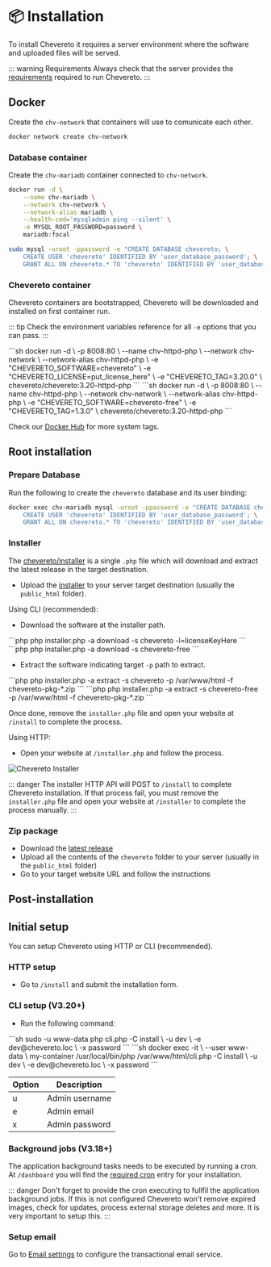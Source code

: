 # 📦 Installation

To install Chevereto it requires a server environment where the software and uploaded files will be served.

::: warning Requirements
Always check that the server provides the [requirements](../setup/system/requirements.md) required to run Chevereto.
:::

## Docker

Create the `chv-network` that containers will use to comunicate each other.

```sh
docker network create chv-network
```

### Database container

Create the `chv-mariadb` container connected to `chv-network`.

```sh
docker run -d \
    --name chv-mariadb \
    --network chv-network \
    --network-alias mariadb \
    --health-cmd='mysqladmin ping --silent' \
    -e MYSQL_ROOT_PASSWORD=password \
    mariadb:focal
```

```sh
sudo mysql -uroot -ppassword -e "CREATE DATABASE chevereto; \
    CREATE USER 'chevereto' IDENTIFIED BY 'user_database_password'; \
    GRANT ALL ON chevereto.* TO 'chevereto' IDENTIFIED BY 'user_database_password';"
```

### Chevereto container

Chevereto containers are bootstrapped, Chevereto will be downloaded and installed on first container run.

::: tip
Check the environment variables reference for all `-e` options that you can pass.
:::

<code-group>
<code-block title="Paid">
```sh
docker run -d \
    -p 8008:80 \
    --name chv-httpd-php \
    --network chv-network \
    --network-alias chv-httpd-php \
    -e "CHEVERETO_SOFTWARE=chevereto" \
    -e "CHEVERETO_LICENSE=put_license_here" \
    -e "CHEVERETO_TAG=3.20.0" \
    chevereto/chevereto:3.20-httpd-php
```
</code-block>

<code-block title="Free">
```sh
docker run -d \
    -p 8008:80 \
    --name chv-httpd-php \
    --network chv-network \
    --network-alias chv-httpd-php \
    -e "CHEVERETO_SOFTWARE=chevereto-free" \
    -e "CHEVERETO_TAG=1.3.0" \
    chevereto/chevereto:3.20-httpd-php
```
</code-block>
</code-group>

Check our [Docker Hub](https://hub.docker.com/r/chevereto/chevereto/tags?page=1&ordering=last_updated) for more system tags.

## Root installation

### Prepare Database

Run the following to create the `chevereto` database and its user binding:

```sh
docker exec chv-mariadb mysql -uroot -ppassword -e "CREATE DATABASE chevereto; \
    CREATE USER 'chevereto' IDENTIFIED BY 'user_database_password'; \
    GRANT ALL ON chevereto.* TO 'chevereto' IDENTIFIED BY 'user_database_password';"
```

### Installer

The [chevereto/installer](https://github.com/chevereto/installer) is a single `.php` file which will download and extract the latest release in the target destination.

* Upload the [installer](https://chevereto.com/download/file/installer) to your server target destination (usually the `public_html` folder).

Using CLI (recommended):

* Download the software at the installer path.

<code-group>
<code-block title="Paid">
```php
php installer.php -a download -s chevereto -l=licenseKeyHere
```
</code-block>

<code-block title="Free">
```php
php installer.php -a download -s chevereto-free
```
</code-block>
</code-group>

* Extract the software indicating target `-p` path to extract.

<code-group>
<code-block title="Paid">
```php
php installer.php -a extract -s chevereto -p /var/www/html -f chevereto-pkg-*.zip
```
</code-block>

<code-block title="Free">
```php
php installer.php -a extract -s chevereto-free -p /var/www/html -f chevereto-pkg-*.zip
```
</code-block>
</code-group>

Once done, remove the `installer.php` file and open your website at `/install` to complete the process.

Using HTTP:

* Open your website at `/installer.php` and follow the process.

![Chevereto Installer](https://camo.githubusercontent.com/1c1a868703419338eb6b01802270171b4bbb134d/68747470733a2f2f63686576657265746f2e636f6d2f7372632f696d672f696e7374616c6c65722f73637265656e2d76322e706e673f3230313930363233)

::: danger
The installer HTTP API will POST to `/install` to complete Chevereto installation. If that process fail, you must remove the `installer.php` file and open your website at `/installer` to complete the process manually.
:::

### Zip package

* Download the [latest release](https://chevereto.com/panel/downloads)
* Upload all the contents of the `chevereto` folder to your server (usually in the `public_html` folder)
* Go to your target website URL and follow the instructions

## Post-installation

## Initial setup

You can setup Chevereto using HTTP or CLI (recommended).

### HTTP setup

* Go to `/install` and submit the installation form.

### CLI setup (V3.20+)

* Run the following command:

<code-group>
<code-block title="Shell">
```sh
sudo -u www-data php cli.php -C install \
    -u dev \
    -e dev@chevereto.loc \
    -x password
```
</code-block>

<code-block title="Docker">
```sh
docker exec -it \
    --user www-data \
    my-container /usr/local/bin/php /var/www/html/cli.php -C install \
    -u dev \
    -e dev@chevereto.loc \
    -x password
```
</code-block>
</code-group>

| Option | Description    |
| ------ | -------------- |
| u      | Admin username |
| e      | Admin email    |
| x      | Admin password |

### Background jobs (V3.18+)

The application background tasks needs to be executed by running a cron. At `/dashboard` you will find the [required cron](../setup/system/requirements.md#cron) entry for your installation.

::: danger
Don't forget to provide the cron executing to fullfil the application background jobs. If this is not configured Chevereto won't remove expired images, check for updates, process external storage deletes and more. It is very important to setup this.
:::

### Setup email

Go to [Email settings](../settings/email.md) to configure the transactional email service.
